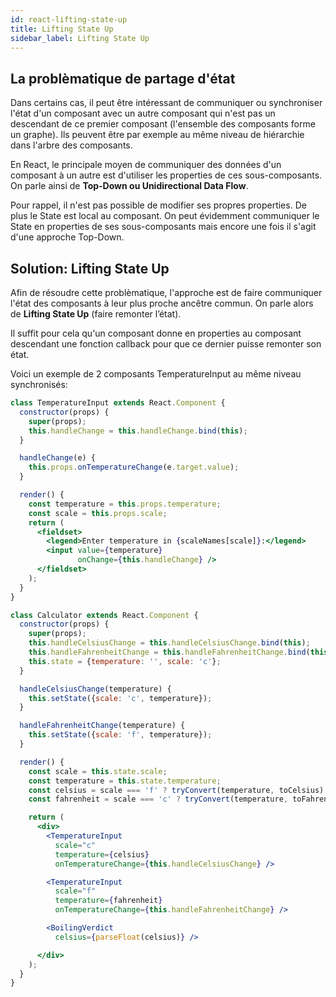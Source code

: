 ```yaml
---
id: react-lifting-state-up
title: Lifting State Up
sidebar_label: Lifting State Up
---
```


## La problèmatique de partage d'état

Dans certains cas, il peut être intéressant de communiquer ou synchroniser l'état d'un composant avec un autre composant qui n'est pas un descendant de ce premier composant (l'ensemble des composants forme un graphe). Ils peuvent être par exemple au même niveau de hiérarchie dans l'arbre des composants.

En React, le principale moyen de communiquer des données d'un composant à un autre est d'utiliser les properties de ces sous-composants. On parle ainsi de **Top-Down ou Unidirectional Data Flow**.

Pour rappel, il n'est pas possible de modifier ses propres properties. De plus le State est local au composant. On peut évidemment communiquer le State en properties de ses sous-composants mais encore une fois il s'agit d'une approche Top-Down.

## Solution: Lifting State Up

Afin de résoudre cette problèmatique, l'approche est de faire communiquer l'état des composants à leur plus proche ancêtre commun. On parle alors de **Lifting State Up** (faire remonter l’état).

Il suffit pour cela qu'un composant donne en properties au composant descendant une fonction callback pour que ce dernier puisse remonter son état.

Voici un exemple de 2 composants TemperatureInput au même niveau synchronisés:

```jsx
class TemperatureInput extends React.Component {
  constructor(props) {
    super(props);
    this.handleChange = this.handleChange.bind(this);
  }

  handleChange(e) {
    this.props.onTemperatureChange(e.target.value);
  }

  render() {
    const temperature = this.props.temperature;
    const scale = this.props.scale;
    return (
      <fieldset>
        <legend>Enter temperature in {scaleNames[scale]}:</legend>
        <input value={temperature}
               onChange={this.handleChange} />
      </fieldset>
    );
  }
}

class Calculator extends React.Component {
  constructor(props) {
    super(props);
    this.handleCelsiusChange = this.handleCelsiusChange.bind(this);
    this.handleFahrenheitChange = this.handleFahrenheitChange.bind(this);
    this.state = {temperature: '', scale: 'c'};
  }

  handleCelsiusChange(temperature) {
    this.setState({scale: 'c', temperature});
  }

  handleFahrenheitChange(temperature) {
    this.setState({scale: 'f', temperature});
  }

  render() {
    const scale = this.state.scale;
    const temperature = this.state.temperature;
    const celsius = scale === 'f' ? tryConvert(temperature, toCelsius) : temperature;
    const fahrenheit = scale === 'c' ? tryConvert(temperature, toFahrenheit) : temperature;

    return (
      <div>
        <TemperatureInput
          scale="c"
          temperature={celsius}
          onTemperatureChange={this.handleCelsiusChange} />

        <TemperatureInput
          scale="f"
          temperature={fahrenheit}
          onTemperatureChange={this.handleFahrenheitChange} />

        <BoilingVerdict
          celsius={parseFloat(celsius)} />

      </div>
    );
  }
}
```
